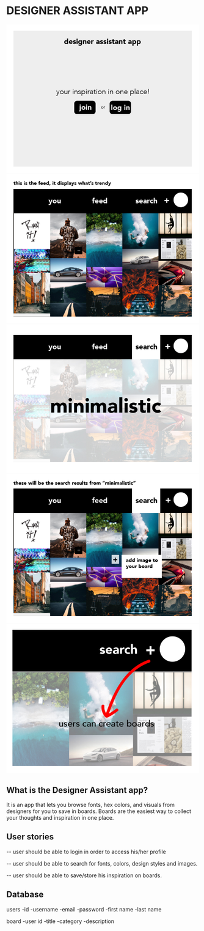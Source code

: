 # DESIGNER ASSISTANT APP
![wireframe](1.jpg)
![wireframe](2.jpg)
![wireframe](3.jpg)
![wireframe](4.jpg)
![wireframe](5.jpg)

## What is the Designer Assistant app?
It is an app that lets you browse fonts, hex colors, and visuals from designers for you to save in boards. Boards are the easiest way to collect your thoughts and inspiration in one place. 

## User stories
-- user should be able to login in order to access his/her profile

-- user should be able to search for fonts, colors, design styles and images.

-- user should be able to save/store his inspiration on boards.

## Database
users 
-id
-username
-email
-password
-first name
-last name

board
-user id
-title
-category
-description
